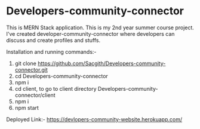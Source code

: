 # Developers-community-connector
This is MERN Stack application. This is my 2nd year summer course project. I've created developer-community-connector where developers can discuss and create profiles and stuffs. 

Installation and running commands:-
1. git clone https://github.com/Sacgith/Developers-community-connector.git  
2. cd Developers-community-connector
3. npm i 
4. cd  client,  to go to client directory Developers-community-connector/client 
5. npm i 
6. npm start 

 Deployed Link:- https://devlopers-community-website.herokuapp.com/
